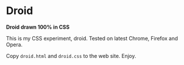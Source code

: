 # Droid

**Droid drawn 100% in CSS**

This is my CSS experiment, droid. Tested on latest Chrome, Firefox and Opera.

Copy `droid.html` and `droid.css` to the web site. Enjoy.